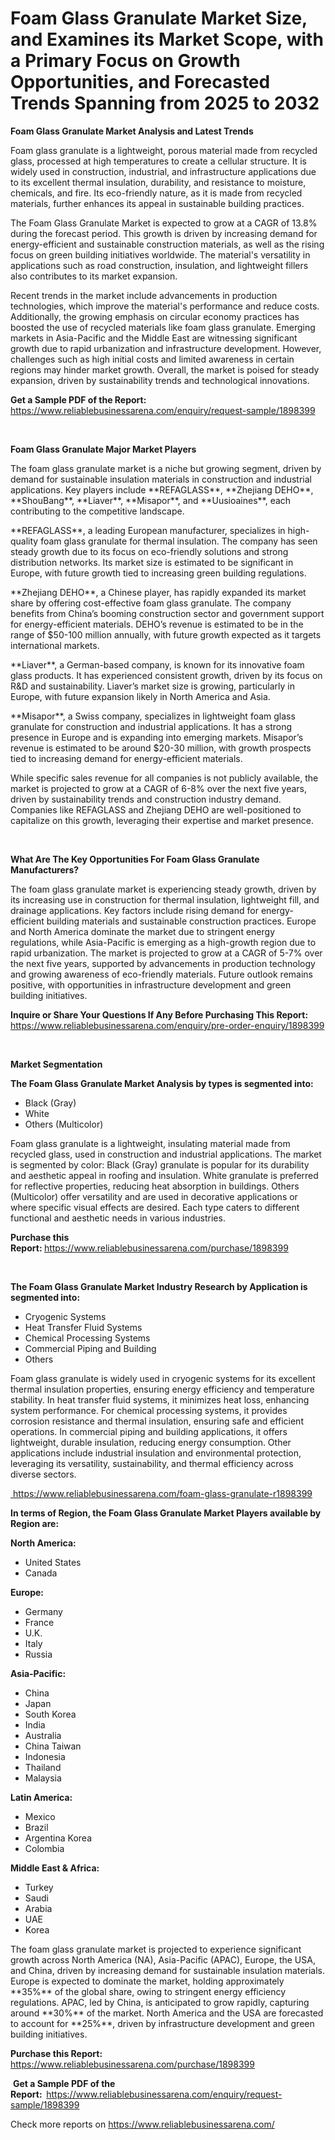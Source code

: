 <p><h1>Foam Glass Granulate Market Size, and Examines its Market Scope, with a Primary Focus on Growth Opportunities, and Forecasted Trends Spanning from 2025 to 2032</h1></p><p><strong>Foam Glass Granulate Market Analysis and Latest Trends</strong></p>
<p><p>Foam glass granulate is a lightweight, porous material made from recycled glass, processed at high temperatures to create a cellular structure. It is widely used in construction, industrial, and infrastructure applications due to its excellent thermal insulation, durability, and resistance to moisture, chemicals, and fire. Its eco-friendly nature, as it is made from recycled materials, further enhances its appeal in sustainable building practices.</p><p>The Foam Glass Granulate Market is expected to grow at a CAGR of 13.8% during the forecast period. This growth is driven by increasing demand for energy-efficient and sustainable construction materials, as well as the rising focus on green building initiatives worldwide. The material's versatility in applications such as road construction, insulation, and lightweight fillers also contributes to its market expansion.</p><p>Recent trends in the market include advancements in production technologies, which improve the material's performance and reduce costs. Additionally, the growing emphasis on circular economy practices has boosted the use of recycled materials like foam glass granulate. Emerging markets in Asia-Pacific and the Middle East are witnessing significant growth due to rapid urbanization and infrastructure development. However, challenges such as high initial costs and limited awareness in certain regions may hinder market growth. Overall, the market is poised for steady expansion, driven by sustainability trends and technological innovations.</p></p>
<p><strong>Get a Sample PDF of the Report:&nbsp;</strong> <a href="https://www.reliablebusinessarena.com/enquiry/request-sample/1898399?utm_campaign=1905&utm_medium=2&utm_source=Github&utm_content=ia&utm_term=24012025&utm_id=foam-glass-granulate">https://www.reliablebusinessarena.com/enquiry/request-sample/1898399</a></p>
<p>&nbsp;</p>
<p><strong>Foam Glass Granulate Major Market Players</strong></p>
<p><p>The foam glass granulate market is a niche but growing segment, driven by demand for sustainable insulation materials in construction and industrial applications. Key players include **REFAGLASS**, **Zhejiang DEHO**, **ShouBang**, **Liaver**, **Misapor**, and **Uusioaines**, each contributing to the competitive landscape.</p><p>**REFAGLASS**, a leading European manufacturer, specializes in high-quality foam glass granulate for thermal insulation. The company has seen steady growth due to its focus on eco-friendly solutions and strong distribution networks. Its market size is estimated to be significant in Europe, with future growth tied to increasing green building regulations.</p><p>**Zhejiang DEHO**, a Chinese player, has rapidly expanded its market share by offering cost-effective foam glass granulate. The company benefits from China’s booming construction sector and government support for energy-efficient materials. DEHO’s revenue is estimated to be in the range of $50-100 million annually, with future growth expected as it targets international markets.</p><p>**Liaver**, a German-based company, is known for its innovative foam glass products. It has experienced consistent growth, driven by its focus on R&D and sustainability. Liaver’s market size is growing, particularly in Europe, with future expansion likely in North America and Asia.</p><p>**Misapor**, a Swiss company, specializes in lightweight foam glass granulate for construction and industrial applications. It has a strong presence in Europe and is expanding into emerging markets. Misapor’s revenue is estimated to be around $20-30 million, with growth prospects tied to increasing demand for energy-efficient materials.</p><p>While specific sales revenue for all companies is not publicly available, the market is projected to grow at a CAGR of 6-8% over the next five years, driven by sustainability trends and construction industry demand. Companies like REFAGLASS and Zhejiang DEHO are well-positioned to capitalize on this growth, leveraging their expertise and market presence.</p></p>
<p>&nbsp;</p>
<p><strong>What Are The Key Opportunities For Foam Glass Granulate Manufacturers?</strong></p>
<p><p>The foam glass granulate market is experiencing steady growth, driven by its increasing use in construction for thermal insulation, lightweight fill, and drainage applications. Key factors include rising demand for energy-efficient building materials and sustainable construction practices. Europe and North America dominate the market due to stringent energy regulations, while Asia-Pacific is emerging as a high-growth region due to rapid urbanization. The market is projected to grow at a CAGR of 5-7% over the next five years, supported by advancements in production technology and growing awareness of eco-friendly materials. Future outlook remains positive, with opportunities in infrastructure development and green building initiatives.</p></p>
<p><strong>Inquire or Share Your Questions If Any Before Purchasing This Report:</strong> <a href="https://www.reliablebusinessarena.com/enquiry/pre-order-enquiry/1898399?utm_campaign=1905&utm_medium=2&utm_source=Github&utm_content=ia&utm_term=24012025&utm_id=foam-glass-granulate">https://www.reliablebusinessarena.com/enquiry/pre-order-enquiry/1898399</a></p>
<p>&nbsp;</p>
<p><strong>Market Segmentation</strong></p>
<p><strong>The Foam Glass Granulate Market Analysis by types is segmented into:</strong></p>
<p><ul><li>Black (Gray)</li><li>White</li><li>Others (Multicolor)</li></ul></p>
<p><p>Foam glass granulate is a lightweight, insulating material made from recycled glass, used in construction and industrial applications. The market is segmented by color: Black (Gray) granulate is popular for its durability and aesthetic appeal in roofing and insulation. White granulate is preferred for reflective properties, reducing heat absorption in buildings. Others (Multicolor) offer versatility and are used in decorative applications or where specific visual effects are desired. Each type caters to different functional and aesthetic needs in various industries.</p></p>
<p><strong>Purchase this Report:&nbsp;</strong><a href="https://www.reliablebusinessarena.com/purchase/1898399?utm_campaign=1905&utm_medium=2&utm_source=Github&utm_content=ia&utm_term=24012025&utm_id=foam-glass-granulate">https://www.reliablebusinessarena.com/purchase/1898399</a></p>
<p>&nbsp;</p>
<p><strong>The Foam Glass Granulate Market Industry Research by Application is segmented into:</strong></p>
<p><ul><li>Cryogenic Systems</li><li>Heat Transfer Fluid Systems</li><li>Chemical Processing Systems</li><li>Commercial Piping and Building</li><li>Others</li></ul></p>
<p><p>Foam glass granulate is widely used in cryogenic systems for its excellent thermal insulation properties, ensuring energy efficiency and temperature stability. In heat transfer fluid systems, it minimizes heat loss, enhancing system performance. For chemical processing systems, it provides corrosion resistance and thermal insulation, ensuring safe and efficient operations. In commercial piping and building applications, it offers lightweight, durable insulation, reducing energy consumption. Other applications include industrial insulation and environmental protection, leveraging its versatility, sustainability, and thermal efficiency across diverse sectors.</p></p>
<p><a href="https://www.reliablebusinessarena.com/foam-glass-granulate-r1898399?utm_campaign=1905&utm_medium=2&utm_source=Github&utm_content=ia&utm_term=24012025&utm_id=foam-glass-granulate">&nbsp;https://www.reliablebusinessarena.com/foam-glass-granulate-r1898399</a></p>
<p><strong>In terms of Region, the Foam Glass Granulate Market Players available by Region are:</strong></p>
<p>
    <p> <strong> North America: </strong>
        <ul>
            <li>United States</li>
            <li>Canada</li>
        </ul>
        </p> 
    <p> <strong> Europe: </strong>
        <ul>
            <li>Germany</li>
            <li>France</li>
            <li>U.K.</li>
            <li>Italy</li>
            <li>Russia</li>
        </ul>
        </p> 
    <p> <strong> Asia-Pacific: </strong>
        <ul>
            <li>China</li>
            <li>Japan</li>
            <li>South Korea</li>
            <li>India</li>
            <li>Australia</li>
            <li>China Taiwan</li>
            <li>Indonesia</li>
            <li>Thailand</li>
            <li>Malaysia</li>
        </ul>
        </p> 
    <p> <strong> Latin America: </strong>
        <ul>
            <li>Mexico</li>
            <li>Brazil</li>
            <li>Argentina Korea</li>
            <li>Colombia</li>
        </ul>
        </p> 
    <p> <strong> Middle East & Africa: </strong>
        <ul>
            <li>Turkey</li>
            <li>Saudi</li>
            <li>Arabia</li>
            <li>UAE</li>
            <li>Korea</li>
        </ul>
    </p>
    </p>
<p><p>The foam glass granulate market is projected to experience significant growth across North America (NA), Asia-Pacific (APAC), Europe, the USA, and China, driven by increasing demand for sustainable insulation materials. Europe is expected to dominate the market, holding approximately **35%** of the global share, owing to stringent energy efficiency regulations. APAC, led by China, is anticipated to grow rapidly, capturing around **30%** of the market. North America and the USA are forecasted to account for **25%**, driven by infrastructure development and green building initiatives.</p></p>
<p><strong>Purchase this Report: </strong><a href="https://www.reliablebusinessarena.com/purchase/1898399?utm_campaign=1905&utm_medium=2&utm_source=Github&utm_content=ia&utm_term=24012025&utm_id=foam-glass-granulate">https://www.reliablebusinessarena.com/purchase/1898399</a></p>
<p>&nbsp;<strong>Get a Sample PDF of the Report:&nbsp;&nbsp;</strong><a href="https://www.reliablebusinessarena.com/enquiry/request-sample/1898399?utm_campaign=1905&utm_medium=2&utm_source=Github&utm_content=ia&utm_term=24012025&utm_id=foam-glass-granulate">https://www.reliablebusinessarena.com/enquiry/request-sample/1898399</a></p>
<p><strong></strong></p>
<p>Check more reports on <a href="https://www.reliablebusinessarena.com/?utm_campaign=1905&utm_medium=2&utm_source=Github&utm_content=ia&utm_term=24012025&utm_id=foam-glass-granulate">https://www.reliablebusinessarena.com/</a></p>
